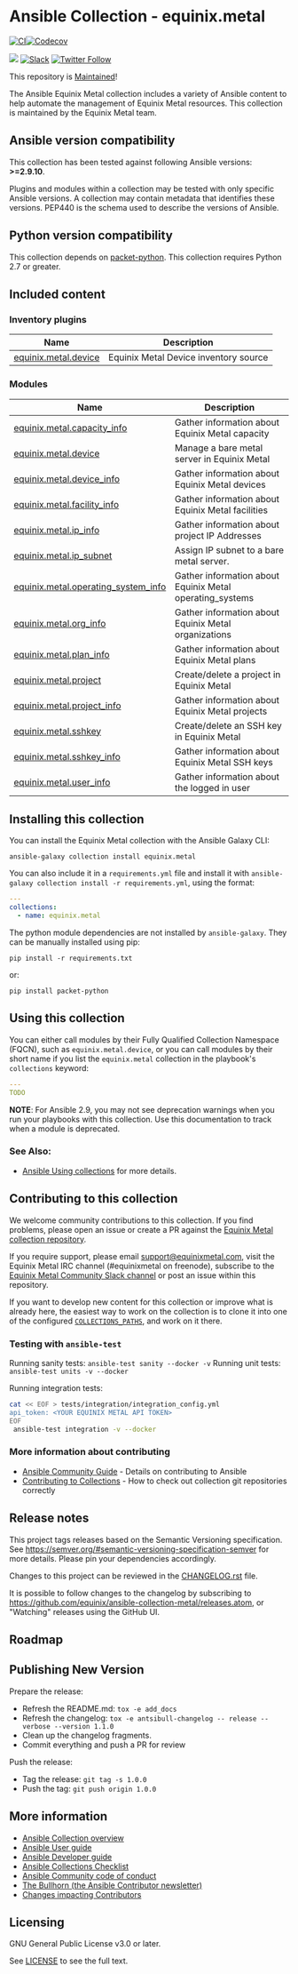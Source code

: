 # Ansible Collection - equinix.metal

[![CI](https://github.com/equinix/ansible-collection-metal/actions/workflows/ansible-integration.yml/badge.svg)](https://github.com/equinix/ansible-collection-metal/actions/workflows/ansible-integration.yml)[![Codecov](https://img.shields.io/codecov/c/github/equinix/ansible-collection-metal)](https://codecov.io/gh/equinix/ansible-collection-metal)

![](https://img.shields.io/badge/stability-maintained-green.svg) [![Slack](https://slack.equinixmetal.com/badge.svg)](https://slack.equinixmetal.com/) [![Twitter Follow](https://img.shields.io/twitter/follow/equinixmetal.svg?style=social&label=Follow)](https://twitter.com/intent/follow?screen_name=equinixmetal)

This repository is [Maintained](https://github.com/packethost/standards/blob/master/maintained-statement.md)!

The Ansible Equinix Metal collection includes a variety of Ansible content to help automate the management of Equinix Metal resources. This collection is maintained by the Equinix Metal team.

<!--start requires_ansible-->
## Ansible version compatibility

This collection has been tested against following Ansible versions: **>=2.9.10**.

Plugins and modules within a collection may be tested with only specific Ansible versions.
A collection may contain metadata that identifies these versions.
PEP440 is the schema used to describe the versions of Ansible.
<!--end requires_ansible-->

## Python version compatibility

This collection depends on [packet-python](https://github.com/packethost/packet-python). This collection requires Python 2.7 or greater.

## Included content

<!--start collection content-->
### Inventory plugins
Name | Description
--- | ---
[equinix.metal.device](https://github.com/equinix/ansible-collection-metal/blob/main/docs/equinix.metal.device_inventory.rst)|Equinix Metal Device inventory source

### Modules
Name | Description
--- | ---
[equinix.metal.capacity_info](https://github.com/equinix/ansible-collection-metal/blob/main/docs/equinix.metal.capacity_info_module.rst)|Gather information about Equinix Metal capacity
[equinix.metal.device](https://github.com/equinix/ansible-collection-metal/blob/main/docs/equinix.metal.device_module.rst)|Manage a bare metal server in Equinix Metal
[equinix.metal.device_info](https://github.com/equinix/ansible-collection-metal/blob/main/docs/equinix.metal.device_info_module.rst)|Gather information about Equinix Metal devices
[equinix.metal.facility_info](https://github.com/equinix/ansible-collection-metal/blob/main/docs/equinix.metal.facility_info_module.rst)|Gather information about Equinix Metal facilities
[equinix.metal.ip_info](https://github.com/equinix/ansible-collection-metal/blob/main/docs/equinix.metal.ip_info_module.rst)|Gather information about project IP Addresses
[equinix.metal.ip_subnet](https://github.com/equinix/ansible-collection-metal/blob/main/docs/equinix.metal.ip_subnet_module.rst)|Assign IP subnet to a bare metal server.
[equinix.metal.operating_system_info](https://github.com/equinix/ansible-collection-metal/blob/main/docs/equinix.metal.operating_system_info_module.rst)|Gather information about Equinix Metal operating_systems
[equinix.metal.org_info](https://github.com/equinix/ansible-collection-metal/blob/main/docs/equinix.metal.org_info_module.rst)|Gather information about Equinix Metal organizations
[equinix.metal.plan_info](https://github.com/equinix/ansible-collection-metal/blob/main/docs/equinix.metal.plan_info_module.rst)|Gather information about Equinix Metal plans
[equinix.metal.project](https://github.com/equinix/ansible-collection-metal/blob/main/docs/equinix.metal.project_module.rst)|Create/delete a project in Equinix Metal
[equinix.metal.project_info](https://github.com/equinix/ansible-collection-metal/blob/main/docs/equinix.metal.project_info_module.rst)|Gather information about Equinix Metal projects
[equinix.metal.sshkey](https://github.com/equinix/ansible-collection-metal/blob/main/docs/equinix.metal.sshkey_module.rst)|Create/delete an SSH key in Equinix Metal
[equinix.metal.sshkey_info](https://github.com/equinix/ansible-collection-metal/blob/main/docs/equinix.metal.sshkey_info_module.rst)|Gather information about Equinix Metal SSH keys
[equinix.metal.user_info](https://github.com/equinix/ansible-collection-metal/blob/main/docs/equinix.metal.user_info_module.rst)|Gather information about the logged in user

<!--end collection content-->

## Installing this collection

You can install the Equinix Metal collection with the Ansible Galaxy CLI:

    ansible-galaxy collection install equinix.metal

You can also include it in a `requirements.yml` file and install it with `ansible-galaxy collection install -r requirements.yml`, using the format:

```yaml
---
collections:
  - name: equinix.metal
```

The python module dependencies are not installed by `ansible-galaxy`.  They can
be manually installed using pip:

    pip install -r requirements.txt

or:

    pip install packet-python

## Using this collection


You can either call modules by their Fully Qualified Collection Namespace (FQCN), such as `equinix.metal.device`, or you can call modules by their short name if you list the `equinix.metal` collection in the playbook's `collections` keyword:

```yaml
---
TODO
```

**NOTE**: For Ansible 2.9, you may not see deprecation warnings when you run your playbooks with this collection. Use this documentation to track when a module is deprecated.


### See Also:

* [Ansible Using collections](https://docs.ansible.com/ansible/latest/user_guide/collections_using.html) for more details.

## Contributing to this collection

We welcome community contributions to this collection. If you find problems, please open an issue or create a PR against the [Equinix Metal collection repository](https://github.com/equinix/ansible-collection-metal).

If you require support, please email [support@equinixmetal.com](mailto:support@equinixmetal.com), visit the Equinix Metal IRC channel (#equinixmetal on freenode), subscribe to the [Equinix Metal Community Slack channel](https://slack.equinixmetal.com/) or post an issue within this repository.

If you want to develop new content for this collection or improve what is already here, the easiest way to work on the collection is to clone it into one of the configured [`COLLECTIONS_PATHS`](https://docs.ansible.com/ansible/latest/reference_appendices/config.html#collections-paths), and work on it there.

### Testing with `ansible-test`

Running sanity tests: `ansible-test sanity --docker -v`
Running unit tests: `ansible-test units -v --docker`

Running integration tests:

```sh
cat << EOF > tests/integration/integration_config.yml
api_token: <YOUR EQUINIX METAL API TOKEN>
EOF
 ansible-test integration -v --docker
 ```

### More information about contributing

- [Ansible Community Guide](https://docs.ansible.com/ansible/latest/community/index.html) - Details on contributing to Ansible
- [Contributing to Collections](https://docs.ansible.com/ansible/devel/dev_guide/developing_collections.html#contributing-to-collections) - How to check out collection git repositories correctly

## Release notes
<!--Add a link to a changelog.rst file or an external docsite to cover this information. -->

This project tags releases based on the Semantic Versioning specification. See <https://semver.org/#semantic-versioning-specification-semver> for more details. Please pin your dependencies accordingly.

Changes to this project can be reviewed in the [CHANGELOG.rst](https://github.com/equinix/ansible-collection-metal/blob/main/CHANGELOG.rst) file.

It is possible to follow changes to the changelog by subscribing to <https://github.com/equinix/ansible-collection-metal/releases.atom>, or "Watching" releases using the GitHub UI.

## Roadmap

<!-- Optional. Include the roadmap for this collection, and the proposed release/versioning strategy so users can anticipate the upgrade/update cycle. -->

## Publishing New Version

Prepare the release:
- Refresh the README.md: `tox -e add_docs`
- Refresh the changelog: `tox -e antsibull-changelog -- release --verbose --version 1.1.0`
- Clean up the changelog fragments.
- Commit everything and push a PR for review

Push the release:
- Tag the release: `git tag -s 1.0.0`
- Push the tag: `git push origin 1.0.0`

## More information

- [Ansible Collection overview](https://github.com/ansible-collections/overview)
- [Ansible User guide](https://docs.ansible.com/ansible/latest/user_guide/index.html)
- [Ansible Developer guide](https://docs.ansible.com/ansible/latest/dev_guide/index.html)
- [Ansible Collections Checklist](https://github.com/ansible-collections/overview/blob/master/collection_requirements.rst)
- [Ansible Community code of conduct](https://docs.ansible.com/ansible/latest/community/code_of_conduct.html)
- [The Bullhorn (the Ansible Contributor newsletter)](https://us19.campaign-archive.com/home/?u=56d874e027110e35dea0e03c1&id=d6635f5420)
- [Changes impacting Contributors](https://github.com/ansible-collections/overview/issues/45)

## Licensing

GNU General Public License v3.0 or later.

See [LICENSE](https://www.gnu.org/licenses/gpl-3.0.txt) to see the full text.
